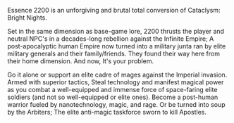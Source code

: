 Essence 2200 is an unforgiving and brutal total conversion of Cataclysm: Bright Nights.

Set in the same dimension as base-game lore, 2200 thrusts the player and neutral NPC's in a decades-long rebellion
against the Infinite Empire; A post-apocalyptic human Empire now turned into a military junta ran by elite military 
generals and their family/friends. They found their way here from their home dimension. And now, It's your problem.

Go it alone or support an elite cadre of mages against the Imperial invasion. Armed with superior tactics,
Steal technology and manifest magical power as you combat a well-equipped and immense force of space-faring
elite soldiers (and not so well-equipped or elite ones). Become a post-human warrior fueled by nanotechnology,
magic, and rage. Or be turned into soup by the Arbiters; The elite anti-magic taskforce sworn to kill Apostles.
